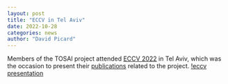 ```yaml
---
layout: post
title: "ECCV in Tel Aviv"
date: 2022-10-28
categories: news
author: "David Picard"
---
```

Members of the TOSAI project attended <a href="https://eccv2022.ecva.net/">ECCV 2022</a> in Tel Aviv, which was the occasion to present their <a href="/publications">publications</a> related to the project.
[!eccv presentation](images/eccv22_telaviv.jpg)

